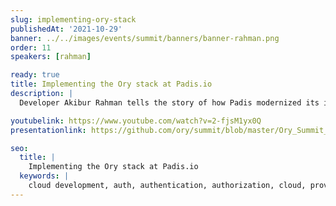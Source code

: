 ```yaml
---
slug: implementing-ory-stack
publishedAt: '2021-10-29'
banner: ../../images/events/summit/banners/banner-rahman.png
order: 11
speakers: [rahman]

ready: true
title: Implementing the Ory stack at Padis.io
description: |
  Developer Akibur Rahman tells the story of how Padis modernized its identity infrastructure by leveraging the complete Ory stack. Padis is a modern German company that creates management systems for logistics coordination and manufacturing warehouses.

youtubelink: https://www.youtube.com/watch?v=2-fjsM1yx0Q
presentationlink: https://github.com/ory/summit/blob/master/Ory_Summit_21_Day_2_-_Akibur_Rahman_-_Implementing_the_Ory_stack_at_Padis.pdf

seo:
  title: |
    Implementing the Ory stack at Padis.io
  keywords: |
    cloud development, auth, authentication, authorization, cloud, providers, traffic, route, clusters, Kubernetes
---
```


